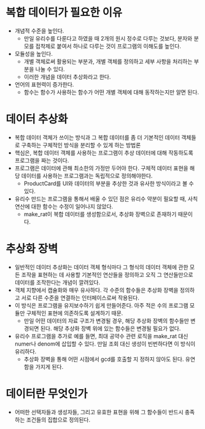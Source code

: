 # 복합 데이터가 필요한 이유

- 개념적 수준을 높인다.
  - 만일 유리수를 다룬다고 하였을 때 2개의 원시 정수로 다루는 것보다, 분자와 분모를 접착제로 붙여서 하나로 다루는 것이 프로그램의 이해도를 높인다.
- 모듈성을 높인다.
  - 개별 객체로써 활용되는 부분과, 개별 객체를 정의하고 세부 사항을 처리하는 부분을 나눌 수 있다.
  - 이러한 개념을 데이터 추상화라고 한다.
- 언어의 표현력이 증가한다.
  - 함수는 함수가 사용하는 함수가 어떤 개별 객체에 대해 동작하는지만 알면 된다.

# 데이터 추상화

- 복합 데이터 객체가 쓰이는 방식과 그 복합 데이터를 좀 더 기본적인 데이터 객체들로 구축하는 구체적인 방식을 분리할 수 있게 하는 방법론
- 핵심은, 복합 데이터 객체를 사용하는 프로그램이 추상 데이터에 대해 작동하도록 프로그램을 짜는 것이다.
- 프로그램은 데이터에 관해 최소한의 가정만 두어야 한다. 구체적 데이터 표현을 해당 데이터를 사용하는 프로그램과는 독립적으로 정의해야한다.
  - ProductCard를 UI와 데이터의 부분을 추상한 것과 유사한 방식이라고 볼 수 있다.
- 유리수 만드는 프로그램을 통해서 배울 수 있던 점은 유리수 약분이 필요할 때, 사칙 연산에 대한 함수는 수정이 일어나지 않았다.
  - make_rat이 복합 데이터를 생성함으로서, 추상화 장벽으로 존재하기 때문이다.

# 추상화 장벽

- 일반적인 데이터 추상화는 데이터 객체 형식마다 그 형식의 데이터 객체에 관한 모든 조작을 표현하는 데 사용할 기본적인 연산들을 정의하고 오직 그 연산들만으로 데이터를 조작한다는 개념이 깔려있다.
- 객체 지향에서 캡슐화와 매우 유사하다. 각 수준의 함수들은 추상화 장벽을 정의하고 서로 다른 수준을 연결하는 인터페이스로써 작용된다.
- 이 방식은 프로그램을 유지보수하기 쉽게 만들어준다. 아주 적은 수의 프로그램 모듈만 구체적인 표현에 의존하도록 설계하기 때문.
  - 만일 어떤 데이터의 자료 구조가 변경될 경우, 해당 추상화 장벽의 함수들만 변경되면 된다. 해당 추상화 장벽 위에 있는 함수들은 변경될 필요가 없다.
- 유리수 프로그램을 추가로 예를 들면, 최대 공약수 관련 로직을 make_rat 대신 numer나 denom에 삽입할 수 있다. 만일 조회 대신 생성이 빈번하다면 이 방식이 유리하다.
  - 추상화 장벽을 통해 어떤 시점에서 gcd를 호출할 지 정하지 않아도 된다. 유연함을 가지게 된다.

# 데이터란 무엇인가

- 어떠한 선택자들과 생성자들, 그리고 유효한 표현을 위해 그 함수들이 반드시 충족하는 조건들의 집합으로 정의된다.
